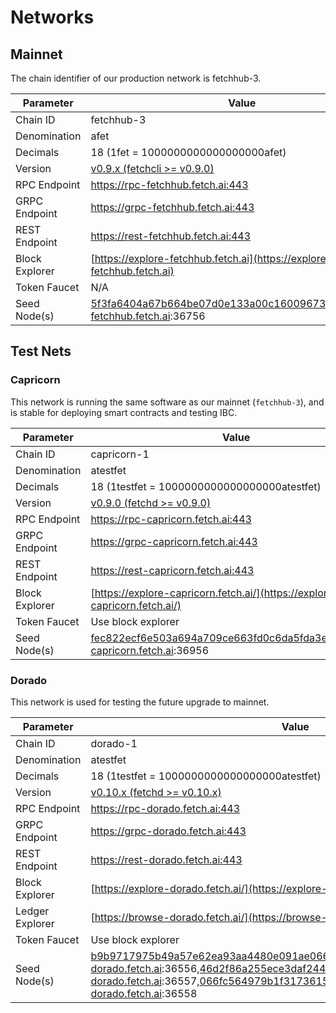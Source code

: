 # Networks

## Mainnet

The chain identifier of our production network is fetchhub-3.

| Parameter      | Value                                                                                      |
| -------------- | ------------------------------------------------------------------------------------------ |
| Chain ID       | fetchhub-3                                                                                 |
| Denomination   | afet                                                                                       |
| Decimals       | 18 (1fet = 1000000000000000000afet)                                                        |
| Version        | [v0.9.x (fetchcli >= v0.9.0)](https://github.com/fetchai/fetchd/tree/release/v0.9.x)       |
| RPC Endpoint   | https://rpc-fetchhub.fetch.ai:443                                                          |
| GRPC Endpoint  | https://grpc-fetchhub.fetch.ai:443                                                         |
| REST Endpoint  | https://rest-fetchhub.fetch.ai:443                                                         |
| Block Explorer | [https://explore-fetchhub.fetch.ai](https://explore-fetchhub.fetch.ai)                     |
| Token Faucet   | N/A                                                                                        |
| Seed Node(s)   | 5f3fa6404a67b664be07d0e133a00c1600967396@connect-fetchhub.fetch.ai:36756                   |

## Test Nets

### Capricorn

This network is running the same software as our mainnet (`fetchhub-3`), and is stable for deploying smart contracts and testing IBC.

| Parameter      | Value                                                                                      |
| -------------- | ------------------------------------------------------------------------------------------ |
| Chain ID       | capricorn-1                                                                                |
| Denomination   | atestfet                                                                                   |
| Decimals       | 18 (1testfet = 1000000000000000000atestfet)                                                |
| Version        | [v0.9.0 (fetchd >= v0.9.0)](https://github.com/fetchai/fetchd/releases/tag/v0.9.0)         |
| RPC Endpoint   | https://rpc-capricorn.fetch.ai:443                                                         |
| GRPC Endpoint  | https://grpc-capricorn.fetch.ai:443                                                         |
| REST Endpoint  | https://rest-capricorn.fetch.ai:443                                                        |
| Block Explorer | [https://explore-capricorn.fetch.ai/](https://explore-capricorn.fetch.ai/)                 |
| Token Faucet   | Use block explorer                                                                         |
| Seed Node(s)   | fec822ecf6e503a694a709ce663fd0c6da5fda3e@connect-capricorn.fetch.ai:36956                  |

### Dorado

This network is used for testing the future upgrade to mainnet.

| Parameter       | Value                                                                                      |
| --------------- | ------------------------------------------------------------------------------------------ |
| Chain ID        | dorado-1                                                                                   |
| Denomination    | atestfet                                                                                   |
| Decimals        | 18 (1testfet = 1000000000000000000atestfet)                                                |
| Version         | [v0.10.x (fetchd >= v0.10.x)](https://github.com/fetchai/fetchd/releases/tag/v0.10.0-rc1)  |
| RPC Endpoint    | <https://rpc-dorado.fetch.ai:443>                                                          |
| GRPC Endpoint   | <https://grpc-dorado.fetch.ai:443>                                                         |
| REST Endpoint   | <https://rest-dorado.fetch.ai:443>                                                         |
| Block Explorer  | [https://explore-dorado.fetch.ai/](https://explore-dorado.fetch.ai/)                       |
| Ledger Explorer | [https://browse-dorado.fetch.ai/](https://browse-dorado.fetch.ai/)                         |
| Token Faucet    | Use block explorer                                                                         |
| Seed Node(s)    | b9b9717975b49a57e62ea93aa4480e091ae0660@connect-dorado.fetch.ai:36556,46d2f86a255ece3daf244e2ca11d5be0f16cb633@connect-dorado.fetch.ai:36557,066fc564979b1f3173615f101b62448ac7e00eb1@connect-dorado.fetch.ai:36558 |
